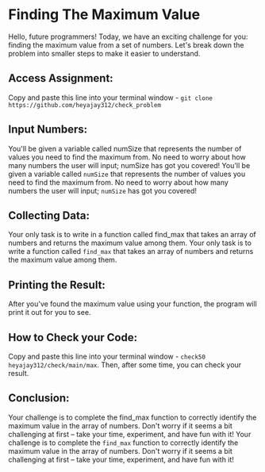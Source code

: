 # Finding The Maximum Value

Hello, future programmers! Today, we have an exciting challenge for you: finding the maximum value from a set of numbers. Let's break down the problem into smaller steps to make it easier to understand.

## Access Assignment:
Copy and paste this line into your terminal window - `git clone https://github.com/heyajay312/check_problem`

## Input Numbers:
You'll be given a variable called numSize that represents the number of values you need to find the maximum from. No need to worry about how many numbers the user will input; numSize has got you covered!
You'll be given a variable called `numSize` that represents the number of values you need to find the maximum from. No need to worry about how many numbers the user will input; `numSize` has got you covered!

## Collecting Data:
Your only task is to write in a function called find_max that takes an array of numbers and returns the maximum value among them.
Your only task is to write a function called `find_max` that takes an array of numbers and returns the maximum value among them.

## Printing the Result:
After you've found the maximum value using your function, the program will print it out for you to see.

## How to Check your Code:
Copy and paste this line into your terminal window - `check50 heyajay312/check/main/max`. Then, after some time, you can check your result.

## Conclusion:
Your challenge is to complete the find_max function to correctly identify the maximum value in the array of numbers. Don't worry if it seems a bit challenging at first – take your time, experiment, and have fun with it!
Your challenge is to complete the `find_max` function to correctly identify the maximum value in the array of numbers. Don't worry if it seems a bit challenging at first – take your time, experiment, and have fun with it!
